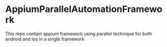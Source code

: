 # AppiumParallelAutomationFramework
This repo contain appium framework using parallel technique for both android and ios in a single framework
